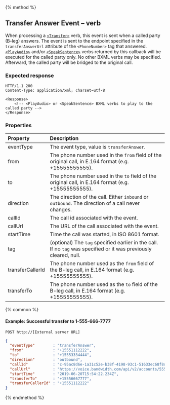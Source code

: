 {% method %}
##  Transfer Answer Event – <Transfer> verb
When processing a [`<Transfer>`](../verbs/transfer.md) verb, this event is sent when a called party (B-leg) answers.  The event is sent to
  the endpoint specified in the `transferAnswerUrl` attribute of the `<PhoneNumber>` tag that answered.  [`<PlayAudio>`](../verbs/playAudio.md) and/or [`<SpeakSentence>`](../verbs/speakSentence.md) verbs returned by this callback will be
  executed for the called party only.  No other BXML verbs may be specified.  Afterward, the called party will be bridged to the original
  call.

### Expected response
```http
HTTP/1.1 200
Content-Type: application/xml; charset=utf-8

<Response>
    <!-- <PlayAudio> or <SpeakSentence> BXML verbs to play to the called party -->
</Response>
```

### Properties
| Property         | Description                                                                                                       |
|:-----------------|:------------------------------------------------------------------------------------------------------------------|
| eventType        | The event type, value is `transferAnswer`.                                                                        |
| from             | The phone number used in the `from` field of the original call, in E.164 format (e.g. +15555555555).              |
| to               | The phone number used in the `to` field of the original call, in E.164 format (e.g. +15555555555).                |
| direction        | The direction of the call. Either `inbound` or `outbound`. The direction of a call never changes.                 |
| callId           | The call id associated with the event.                                                                            |
| callUrl          | The URL of the call associated with the event.                                                                    |
| startTime        | Time the call was started, in ISO 8601 format.                                                                    |
| tag              | (optional) The `tag` specified earlier in the call. If no `tag` was specified or it was previously cleared, null. |
| transferCallerId | The phone number used as the `from` field of the B-leg call, in E.164 format (e.g. +15555555555).                 |
| transferTo       | The phone number used as the `to` field of the B-leg call, in E.164 format (e.g. +15555555555).                   |

{% common %}

#### Example: Successful transfer to 1-555-666-7777

```
POST http://[External server URL]
```

```json
{
  "eventType"        : "transferAnswer",
  "from"             : "+15551112222",
  "to"               : "+15553334444",
  "direction"        : "outbound",
  "callId"           : "c-95ac8d6e-1a31c52e-b38f-4198-93c1-51633ec68f8d",
  "callUrl"          : "https://voice.bandwidth.com/api/v2/accounts/55555555/calls/c-95ac8d6e-1a31c52e-b38f-4198-93c1-51633ec68f8d",
  "startTime"        : "2019-06-20T15:54:22.234Z",
  "transferTo"       : "+15556667777",
  "transferCallerId" : "+15551112222"
}
```

{% endmethod %}
